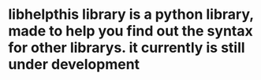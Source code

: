 # libhelpthis library is a python library, made to help you find out the syntax for other librarys. it currently is still under development